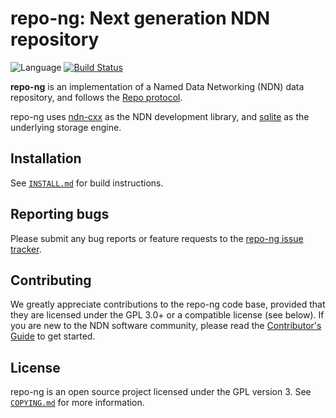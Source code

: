 # repo-ng: Next generation NDN repository

![Language](https://img.shields.io/badge/C%2B%2B-14-blue.svg)
[![Build Status](https://travis-ci.org/named-data/repo-ng.svg?branch=master)](https://travis-ci.org/named-data/repo-ng)

**repo-ng** is an implementation of a Named Data Networking (NDN) data repository,
and follows the [Repo protocol](https://redmine.named-data.net/projects/repo-ng/wiki/Repo_Protocol_Specification).

repo-ng uses [ndn-cxx](https://github.com/named-data/ndn-cxx) as the NDN development
library, and [sqlite](https://www.sqlite.org/) as the underlying storage engine.

## Installation

See [`INSTALL.md`](INSTALL.md) for build instructions.

## Reporting bugs

Please submit any bug reports or feature requests to the
[repo-ng issue tracker](https://redmine.named-data.net/projects/repo-ng/issues).

## Contributing

We greatly appreciate contributions to the repo-ng code base, provided that they are
licensed under the GPL 3.0+ or a compatible license (see below).
If you are new to the NDN software community, please read the
[Contributor's Guide](https://github.com/named-data/.github/blob/master/CONTRIBUTING.md)
to get started.

## License

repo-ng is an open source project licensed under the GPL version 3.
See [`COPYING.md`](COPYING.md) for more information.
